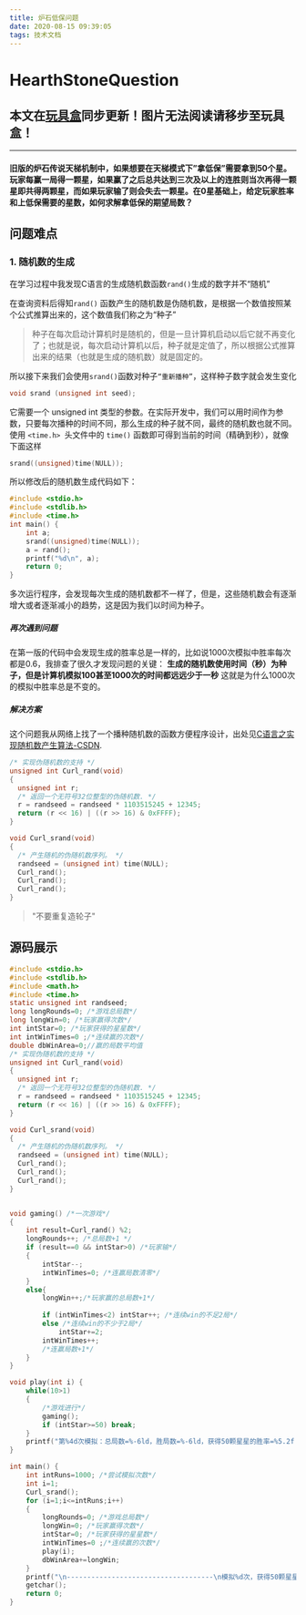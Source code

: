 ```yaml
---
title: 炉石低保问题
date: 2020-08-15 09:39:05
tags: 技术文档
---
```


# HearthStoneQuestion
## 本文在[玩具盒](https://www.hacbox.studio/)同步更新！图片无法阅读请移步至玩具盒！
------------

#### 旧版的炉石传说天梯机制中，如果想要在天梯模式下”拿低保”需要拿到50个星。玩家每赢一局得一颗星，如果赢了之后总共达到三次及以上的连胜则当次再得一颗星即共得两颗星，而如果玩家输了则会失去一颗星。在0星基础上，给定玩家胜率和上低保需要的星数，如何求解拿低保的期望局数？


## 问题难点
### 1. 随机数的生成

在学习过程中我发现C语言的生成随机数函数`rand()`生成的数字并不“随机”

在查询资料后得知`rand()` 函数产生的随机数是伪随机数，是根据一个数值按照某个公式推算出来的，这个数值我们称之为“种子”

> 种子在每次启动计算机时是随机的，但是一旦计算机启动以后它就不再变化了；也就是说，每次启动计算机以后，种子就是定值了，所以根据公式推算出来的结果（也就是生成的随机数）就是固定的。

所以接下来我们会使用`srand()`函数对种子`“重新播种”`，这样种子数字就会发生变化

```c
void srand (unsigned int seed);
```

它需要一个 unsigned int 类型的参数。在实际开发中，我们可以用时间作为参数，只要每次播种的时间不同，那么生成的种子就不同，最终的随机数也就不同。
使用 `<time.h> `头文件中的 `time()` 函数即可得到当前的时间（精确到秒），就像下面这样

```c
srand((unsigned)time(NULL));
```

所以修改后的随机数生成代码如下：

```c
#include <stdio.h>
#include <stdlib.h>
#include <time.h>
int main() {
    int a;
    srand((unsigned)time(NULL));
    a = rand();
    printf("%d\n", a);
    return 0;
}
```

多次运行程序，会发现每次生成的随机数都不一样了，但是，这些随机数会有逐渐增大或者逐渐减小的趋势，这是因为我们以时间为种子。

##### 再次遇到问题

在第一版的代码中会发现生成的胜率总是一样的，比如说1000次模拟中胜率每次都是0.6，我排查了很久才发现问题的关键：
**生成的随机数使用时间（秒）为种子，但是计算机模拟100甚至1000次的时间都远远少于一秒**
这就是为什么1000次的模拟中胜率总是不变的。

##### 解决方案
这个问题我从网络上找了一个播种随机数的函数方便程序设计，出处见[C语言之实现随机数产生算法-CSDN](https://blog.csdn.net/morixinguan/article/details/50704925 "C语言之实现随机数产生算法-CSDN").

```c
/* 实现伪随机数的支持 */
unsigned int Curl_rand(void)
{
  unsigned int r;
  /* 返回一个无符号32位整型的伪随机数. */
  r = randseed = randseed * 1103515245 + 12345;
  return (r << 16) | ((r >> 16) & 0xFFFF);
}

void Curl_srand(void)
{
  /* 产生随机的伪随机数序列。 */
  randseed = (unsigned int) time(NULL);
  Curl_rand();
  Curl_rand();
  Curl_rand();
}
```
> "不要重复造轮子"

## 源码展示

```c
#include <stdio.h>
#include <stdlib.h>
#include <math.h>
#include <time.h>
static unsigned int randseed;
long longRounds=0; /*游戏总局数*/
long longWin=0; /*玩家赢得次数*/
int intStar=0; /*玩家获得的星星数*/
int intWinTimes=0 ;/*连续赢的次数*/
double dbWinArea=0;//赢的局数平均值
/* 实现伪随机数的支持 */
unsigned int Curl_rand(void)
{
  unsigned int r;
  /* 返回一个无符号32位整型的伪随机数. */
  r = randseed = randseed * 1103515245 + 12345;
  return (r << 16) | ((r >> 16) & 0xFFFF);
}

void Curl_srand(void)
{
  /* 产生随机的伪随机数序列。 */
  randseed = (unsigned int) time(NULL);
  Curl_rand();
  Curl_rand();
  Curl_rand();
}


void gaming() /*一次游戏*/
{
	int result=Curl_rand() %2;
	longRounds++; /*总局数+1 */
	if (result==0 && intStar>0) /*玩家输*/
	{
		intStar--;
		intWinTimes=0; /*连赢局数清零*/
	}
	else{
		longWin++;/*玩家赢的总局数+1*/
		
		if (intWinTimes<2) intStar++; /*连续win的不足2局*/
		else /*连续win的不少于2局*/
			intStar+=2;
		intWinTimes++;
		/*连赢局数+1*/
	}
}

void play(int i) {
	while(10>1)
	{
		/*游戏进行*/
		gaming();
		if (intStar>=50) break;
	}
	printf("第%4d次模拟：总局数=%-6ld，胜局数=%-6ld，获得50颗星星的胜率=%5.2f ％\n",i,longRounds,longWin,100.00*longWin/longRounds);
}

int main() {
    int intRuns=1000; /*尝试模拟次数*/
	int i=1;
	Curl_srand();
	for (i=1;i<=intRuns;i++)
	{
		longRounds=0; /*游戏总局数*/
		longWin=0; /*玩家赢得次数*/
		intStar=0; /*玩家获得的星星数*/
		intWinTimes=0 ;/*连续赢的次数*/
		play(i);
		dbWinArea+=longWin;
	}
	printf("\n------------------------------------\n模拟%d次，获得50颗星星需要赢的次数平均值=%d",intRuns,(int)(dbWinArea/intRuns));
	getchar();
	return 0;
}
```

